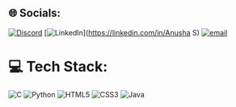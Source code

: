 
## 🌐 Socials:
[![Discord](https://img.shields.io/badge/Discord-%237289DA.svg?logo=discord&logoColor=white)](https://discord.gg/anyareddy._45450) [![LinkedIn](https://img.shields.io/badge/LinkedIn-%230077B5.svg?logo=linkedin&logoColor=white)](https://linkedin.com/in/Anusha S) [![email](https://img.shields.io/badge/Email-D14836?logo=gmail&logoColor=white)](mailto:17anushareddy@gmail.com) 

# 💻 Tech Stack:
![C](https://img.shields.io/badge/c-%2300599C.svg?style=for-the-badge&logo=c&logoColor=white) ![Python](https://img.shields.io/badge/python-3670A0?style=for-the-badge&logo=python&logoColor=ffdd54) ![HTML5](https://img.shields.io/badge/html5-%23E34F26.svg?style=for-the-badge&logo=html5&logoColor=white) ![CSS3](https://img.shields.io/badge/css3-%231572B6.svg?style=for-the-badge&logo=css3&logoColor=white) 
![Java](https://img.shields.io/badge/java-%23ED8B00.svg?style=for-the-badge&logo=openjdk&logoColor=white)
